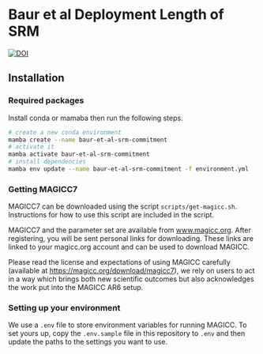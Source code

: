 # Baur et al Deployment Length of SRM

[![DOI](https://zenodo.org/badge/611173270.svg)](https://zenodo.org/badge/latestdoi/611173270)



## Installation

### Required packages

Install conda or mamaba then run the following steps.

```sh
# create a new conda environment
mamba create --name baur-et-al-srm-commitment
# activate it
mamba activate baur-et-al-srm-commitment
# install dependencies
mamba env update --name baur-et-al-srm-commitment -f environment.yml
```

### Getting MAGICC7

MAGICC7 can be downloaded using the script `scripts/get-magicc.sh`.
Instructions for how to use this script are included in the script.

MAGICC7 and the parameter set are available from www.magicc.org.
After registering, you will be sent personal links for downloading.
These links are linked to your magicc.org account and can be used to download MAGICC.

Please read the license and expectations of using MAGICC carefully (available at https://magicc.org/download/magicc7), we rely on users to act in a way which brings both new scientific outcomes but also acknowledges the work put into the MAGICC AR6 setup.

### Setting up your environment

We use a `.env` file to store environment variables for running MAGICC.
To set yours up, copy the `.env.sample` file in this repository to `.env` and then update the paths to the settings you want to use.




